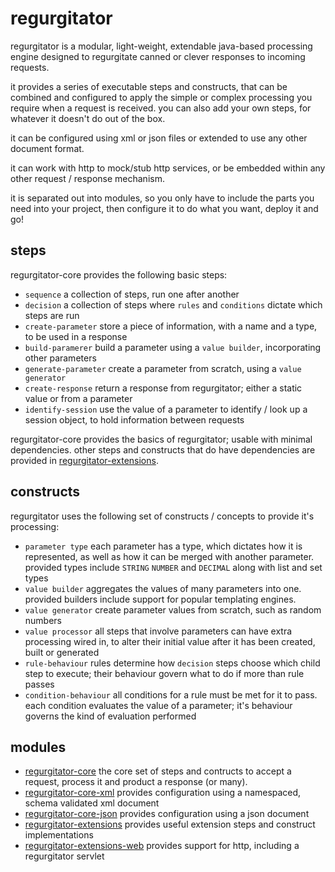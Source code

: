 regurgitator
============
regurgitator is a modular, light-weight, extendable java-based processing engine designed to regurgitate canned or clever responses to incoming requests.

it provides a series of executable steps and constructs, that can be combined and configured to apply the simple or complex processing you require when a request is received.
you can also add your own steps, for whatever it doesn't do out of the box. 

it can be configured using xml or json files or extended to use any other document format.

it can work with http to mock/stub http services, or be embedded within any other request / response mechanism.

it is separated out into modules, so you only have to include the parts you need into your project, then configure it to do what you want, deploy it and go!

steps
-----

regurgitator-core provides the following basic steps:
- ``sequence`` a collection of steps, run one after another
- ``decision`` a collection of steps where ``rules`` and ``conditions`` dictate which steps are run
- ``create-parameter`` store a piece of information, with a name and a type, to be used in a response
- ``build-paramerer`` build a parameter using a ``value builder``, incorporating other parameters
- ``generate-parameter`` create a parameter from scratch, using a ``value generator``
- ``create-response`` return a response from regurgitator; either a static value or from a parameter
- ``identify-session`` use the value of a parameter to identify / look up a session object, to hold information between requests

regurgitator-core provides the basics of regurgitator; usable with minimal dependencies. other steps and constructs that do have dependencies are provided in [regurgitator-extensions](https://github.com/talmeym/regurgitator-extensions).

constructs
----------

regurgitator uses the following set of constructs / concepts to provide it's processing:
- ``parameter type`` each parameter has a type, which dictates how it is represented, as well as how it can be merged with another parameter. provided types include ``STRING`` ``NUMBER`` and ``DECIMAL`` along with list and set types
- ``value builder`` aggregates the values of many parameters into one. provided builders include support for popular templating engines. 
- ``value generator`` create parameter values from scratch, such as random numbers
- ``value processor`` all steps that involve parameters can have extra processing wired in, to alter their initial value after it has been created, built or generated
- ``rule-behaviour`` rules determine how ``decision`` steps choose which child step to execute; their behaviour govern what to do if more than rule passes
- ``condition-behaviour`` all conditions for a rule must be met for it to pass. each condition evaluates the value of a parameter; it's behaviour governs the kind of evaluation performed


modules
-------

- [regurgitator-core](https://github.com/talmeym/regurgitator-core) the core set of steps and contructs to accept a request, process it and product a response (or many).
- [regurgitator-core-xml](https://github.com/talmeym/regurgitator-core-xml) provides configuration using a namespaced, schema validated xml document
- [regurgitator-core-json](https://github.com/talmeym/regurgitator-core-json) provides configuration using a json document
- [regurgitator-extensions](https://github.com/talmeym/regurgitator-extensions) provides useful extension steps and construct implementations
- [regurgitator-extensions-web](https://github.com/talmeym/regurgitator-extensions-web) provides support for http, including a regurgitator servlet
